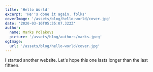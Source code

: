 ```yaml
---
title: 'Hello World'
excerpt: 'He''s done it again, folks'
coverImage: '/assets/blog/hello-world/cover.jpg'
date: '2020-03-16T05:35:07.322Z'
author:
  name: Marks Polakovs
  picture: '/assets/blog/authors/marks.jpeg'
ogImage:
  url: '/assets/blog/hello-world/cover.jpg'
---
```


I started another website. Let's hope this one lasts longer than the last fifteen.
